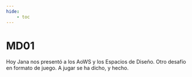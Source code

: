 ```yaml
---
hide:
    - toc
---
```


# MD01

Hoy Jana nos presentó a los AoWS y los Espacios de Diseño. Otro desafío en formato de juego. A jugar se ha dicho, y hecho.

